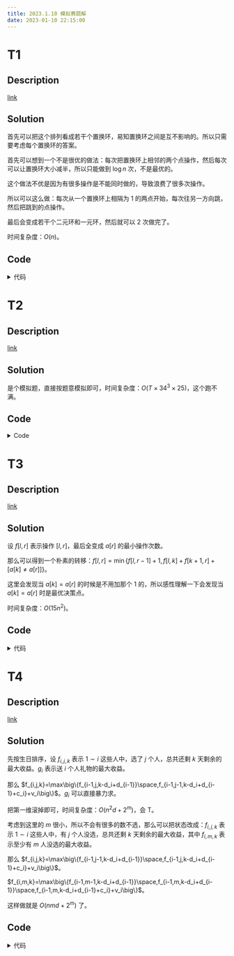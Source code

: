 ```yaml
---
title: 2023.1.10 模拟赛题解
date: 2023-01-10 22:15:00
---
```


# T1

## Description

[link](https://ac.nowcoder.com/acm/contest/14055/K)

## Solution

首先可以把这个排列看成若干个置换环，易知置换环之间是互不影响的。所以只需要考虑每个置换环的答案。

首先可以想到一个不是很优的做法：每次把置换环上相邻的两个点操作，然后每次可以让置换环大小减半，所以只能做到 $\log n$ 次，不是最优的。

这个做法不优是因为有很多操作是不能同时做的，导致浪费了很多次操作。

所以可以这么做：每次从一个置换环上相隔为 $1$ 的两点开始，每次往另一方向跳，然后把跳到的点操作。

最后会变成若干个二元环和一元环，然后就可以 $2$ 次做完了。

时间复杂度：$O(n)$。

## Code

<details>
<summary>代码</summary>

```cpp
#include <bits/stdc++.h>

using namespace std;

const int kMaxN = 1e5 + 5;

int n;
int a[kMaxN], b[kMaxN], tmp[kMaxN];
bool vis[kMaxN];
vector<pair<int, int>> v[3];

bool check0() {
  for (int i = 1; i <= n; ++i)
    if (a[i] != i)
      return 0;
  cout << "0\n";
  return 1;
}

bool check1() {
  int cnt = 0;
  for (int i = 1; i <= n; ++i) {
    if (a[i] == i) continue;
    if (a[a[i]] != i) return 0;
    ++cnt;
  }
  cnt /= 2;
  cout << "1\n" << cnt << ' ';
  for (int i = 1; i <= n; ++i) {
    if (a[i] == i) continue;
    if (i < a[i]) cout << i << ' ' << a[i] << ' ';
  }
  return 1;
}

int main() {
  cin >> n;
  for (int i = 1; i <= n; ++i) {
    cin >> a[i];
    b[a[i]] = i;
  }
  if (check0()) return 0;
  if (check1()) return 0;
  cout << "2\n";
  for (int c = 1; c <= 2; ++c) {
    fill(vis + 1, vis + 1 + n, 0);
    for (int i = 1; i <= n; ++i)
      tmp[i] = a[i];
    for (int i = 1; i <= n; ++i) {
      if (a[i] == i || vis[i]) continue;
      bool fl = 0;
      for (int j = i; j != i || !fl; j = a[j]) {
        vis[j] = 1;
        fl = 1;
      }
      if (a[a[i]] == i) {
        v[c].emplace_back(i, a[i]);
        swap(tmp[i], tmp[a[i]]);
      } else {
        int x = a[i], y = b[i];
        for (; x != y; x = a[x], y = b[y]) {
          v[c].emplace_back(x, y);
          swap(tmp[x], tmp[y]);
          if (x == y || y == a[x]) break;
        }
      }
    }
    for (int i = 1; i <= n; ++i)  
      a[i] = tmp[i];
    cout << v[c].size() << ' ';
    for (auto [x, y] : v[c]) {
      cout << x << ' ' << y << ' ';
    }
    cout << '\n';
  }
  return 0;
}
```

</details>

# T2

## Description

[link](https://ac.nowcoder.com/acm/contest/14055/I)

## Solution

是个模拟题，直接按题意模拟即可，时间复杂度：$O(T\times 34^3\times 25)$，这个跑不满。

## Code

<details>
<summary>Code</summary>

```cpp
#include <bits/stdc++.h>

using namespace std;

const int kC[] = {8, 8, 8, 6};
const char kR[] = "wbsz";

struct Node {
  int cnt[4], a[4][9];
  
  void clear() { memset(cnt, 0, sizeof(cnt)), memset(a, 0, sizeof(a)); }
};

int id[300];

bool check1(Node a) {
  for (int i = 0; i <= 3; ++i)
    if (a.cnt[i] % 3)
      return 0;
  for (int i = 0; i <= 6; ++i)
    if (a.a[3][i] % 3)
      return 0;
  for (int i = 0; i <= 2; ++i) {
    for (int j = 0; j <= 8; ++j) {
      if (a.a[i][j] < 0) return 0;
      a.a[i][j] %= 3;
      if (j + 2 > kC[i] && a.a[i][j]) return 0;
      if (j + 2 <= kC[i]) a.a[i][j + 1] -= a.a[i][j], a.a[i][j + 2] -= a.a[i][j];
    }
  }
  return 1;
}

bool check(Node a) {
  for (int i = 0; i <= 3; ++i)
    for (int j = 0; j <= kC[i]; ++j) {
      if (a.a[i][j] < 2) continue;
      a.a[i][j] -= 2, a.cnt[i] -= 2;
      if (check1(a)) return 1;
      a.a[i][j] += 2, a.cnt[i] += 2;      
    }
  return 0;
}

Node trans(string s) {
  Node ret;
  ret.clear();
  for (int i = 0; i < s.size(); i += 2) {
    ++ret.cnt[id[s[i + 1]]], ++ret.a[id[s[i + 1]]][s[i] - '1'];
  }
  return ret;
}

void solve(string s) {
  Node ss = trans(s);
  if (check(ss)) {
    cout << "Tsumo!\n";
    return;
  }
  int tot = 0;
  string res[30];
  for (int i = 0; i <= 3; ++i)
    for (int j = 0; j <= kC[i]; ++j)
      if (ss.a[i][j] >= 1) {
        ss.a[i][j] -= 1, ss.cnt[i] -= 1;
        string ans = "";
        for (int ii = 0; ii <= 3; ++ii)
          for (int jj = 0; jj <= kC[ii]; ++jj)
            if (ii != i || jj != j) {
              ++ss.a[ii][jj], ++ss.cnt[ii];
              if (check(ss)) {
                ans += char(jj + '1');
                ans += kR[ii];
              }
              --ss.a[ii][jj], --ss.cnt[ii];
            }
        if (ans.size() > 0) {
          res[++tot] = char(j + '1');
          res[tot] += kR[i];
          res[tot] += " ";
          res[tot] += ans;
        } 
        ss.a[i][j] += 1, ss.cnt[i] += 1;
      }
  cout << tot << '\n';
  for (int i = 1; i <= tot; ++i)
    cout << res[i] << '\n';
}

int main() {
  ios::sync_with_stdio(0), cin.tie(0), cout.tie(0);
  id['w'] = 0, id['b'] = 1, id['s'] = 2, id['z'] = 3;
  int T;
  cin >> T;
  while (T--) {
    string s;
    cin >> s;
    solve(s);
  }
  return 0;
}
```
</details>

# T3

## Description

[link](https://ac.nowcoder.com/acm/contest/14055/C)

## Solution

设 $f[l,r]$ 表示操作 $[l,r]$，最后全变成 $a[r]$ 的最小操作次数。

那么可以得到一个朴素的转移：$f[l,r]=\min\big\{f[l,r-1]+1,f[l,k]+f[k+1,r]+[a[k]\neq a[r]]\big\}$。

这里会发现当 $a[k]=a[r]$ 的时候是不用加那个 $1$ 的，所以感性理解一下会发现当 $a[k]=a[r]$ 时是最优决策点。

时间复杂度：$O(15n^2)$。

## Code

<details>
<summary>代码</summary>

```cpp
#include <bits/stdc++.h>

using namespace std;

const int kMaxN = 5005;

int T, n;
int a[kMaxN], lst[kMaxN], idx[kMaxN], f[kMaxN][kMaxN];

int main() {
  cin >> T;
  while (T--) {
    cin >> n;
    fill(lst + 1, lst + 1 + n, 0);
    fill(idx + 1, idx + 1 + n, 0);
    for (int i = 1; i <= n; ++i) {
      cin >> a[i];
      lst[i] = idx[a[i]];
      idx[a[i]] = i;
    }
    for (int i = 1; i <= n; ++i)
      for (int j = i; j <= n; ++j)
        f[i][j] = 1e9;
    for (int i = 1; i <= n; ++i)
      f[i][i] = 0;
    for (int len = 2; len <= n; ++len) {
      for (int i = 1; i + len - 1 <= n; ++i) {
        int j = i + len - 1;
        f[i][j] = f[i][j - 1] + 1;
        for (int k = lst[j]; k >= i; k = lst[k]) {
          f[i][j] = min(f[i][j], f[i][k] + f[k + 1][j]);
        }
      }
    }
    cout << f[1][n] << '\n';
  }
  return 0;
}
```
</details>

# T4

## Description

[link](https://ac.nowcoder.com/acm/contest/14055/G)

## Solution

先按生日排序，设 $f_{i,j,k}$ 表示 $1\sim i$ 这些人中，选了 $j$ 个人，总共还剩 $k$ 天剩余的最大收益。$g_{i}$ 表示送 $i$ 个人礼物的最大收益。

那么 $f_{i,j,k}=\max\big\{f_{i-1,j,k-d_i+d_{i-1}}\space,f_{i-1,j-1,k-d_i+d_{i-1}+c_i}+v_i\big\}$。$g_i$ 可以直接暴力求。

把第一维滚掉即可，时间复杂度：$O(n^2d+2^m)$，会 T。

考虑到这里的 $m$ 很小，所以不会有很多的数不选，那么可以把状态改成：$f_{i,j,k}$ 表示 $1\sim i$ 这些人中，有 $j$ 个人没选，总共还剩 $k$ 天剩余的最大收益，其中 $f_{i,m,k}$ 表示至少有 $m$ 人没选的最大收益。

那么  $f_{i,j,k}=\max\big\{f_{i-1,j-1,k-d_i+d_{i-1}}\space,f_{i-1,j,k-d_i+d_{i-1}+c_i}+v_i\big\}$。

$f_{i,m,k}=\max\big\{f_{i-1,m-1,k-d_i+d_{i-1}}\space,f_{i-1,m,k-d_i+d_{i-1}}\space,f_{i-1,m,k-d_i+d_{i-1}+c_i}+v_i\big\}$。

这样做就是 $O(nmd+2^m)$ 了。

## Code

<details>
<summary>代码</summary>

```cpp
#include <bits/stdc++.h>

#define int long long

using namespace std;

const int kMaxN = 1005, day[] = {0, 31, 59, 90, 120, 151, 181, 212, 243, 273, 304, 334, 365};

struct Node {
  int d, c, v;
} a[kMaxN];

int n, m, w, tot;
int b[kMaxN], c[kMaxN], f[2][kMaxN][kMaxN], ff[kMaxN], g[20]; // f[i][j] : 没选 i 个人，有 j 天剩余 

bool cmp(Node a, Node b) {
  return a.d < b.d;
}

void solve() {
  memset(g, 0xcf, sizeof(g));
  memset(f, 0xcf, sizeof(f));
  memset(ff, 0xcf, sizeof(ff));
  cin >> n >> m >> w;
  for (int i = 1; i <= n; ++i) {
    char ch;
    int year, mon, diao;
    cin >> year >> ch >> mon >> ch >> diao >> a[i].c >> a[i].v;
    a[i].d = day[mon - 1] + diao;
    if (mon == 2 && diao == 29) a[i].d = 3232;
  }
  for (int i = 1; i <= m; ++i)
    cin >> b[i] >> c[i];
  sort(a + 1, a + 1 + n, cmp);
  int cur = 0;
  f[1][0][0] = 0;
  for (int i = 1; i <= n; ++i, cur ^= 1) {
    if (a[i].d == 3232) break;
    tot = i;
    for (int j = 0; j < m; ++j) {
      for (int k = 0; k <= 365; ++k) {
        f[cur][j][k] = -1e9;
        if (j >= 1 && k >= a[i].d - a[i - 1].d) f[cur][j][k] = f[cur ^ 1][j - 1][k - (a[i].d - a[i - 1].d)];
        if (k + a[i - 1].d - a[i].d + a[i].c <= 365 && k + a[i - 1].d - a[i].d + a[i].c >= 0)
          f[cur][j][k] = max(f[cur][j][k], f[cur ^ 1][j][k + a[i - 1].d - a[i].d + a[i].c] + a[i].v);
          // x + (a[i].d - a[i - 1].d) - a[i].c = k
      }
    }
    for (int k = 0; k <= 365; ++k) {
      f[cur][m][k] = -1e9;
      if (m >= 1 && k >= a[i].d - a[i - 1].d)
        f[cur][m][k] = max(f[cur ^ 1][m - 1][k - (a[i].d - a[i - 1].d)], f[cur ^ 1][m][k - (a[i].d - a[i - 1].d)]);
      if (k + a[i - 1].d - a[i].d + a[i].c <= 365 && k + a[i - 1].d - a[i].d + a[i].c >= 0)
        f[cur][m][k] = max(f[cur][m][k], f[cur ^ 1][m][k + a[i - 1].d - a[i].d + a[i].c] + a[i].v);
    }
  }
  for (int i = 0; i <= m; ++i) {
    for (int j = 0; j <= 365; ++j)
      ff[i] = max(ff[i], f[cur ^ 1][i][j]);
  }
  for (int i = 0; i < (1 << m); ++i) {
    int sumb = 0, sumc = 0, cnt = 0;
    for (int j = 1; j <= m; ++j) {
      if (i >> (j - 1) & 1) {
        sumb += b[j], sumc += c[j], ++cnt;
      }
    }
    if (sumb <= w) g[cnt] = max(g[cnt], sumc);
  }
  ff[0] = 0;
  int ans = 0;
  for (int i = 0; i <= m; ++i)
    for (int j = 0; j <= m; ++j)
      if (tot - i + j <= tot)
        ans = max(ans, ff[i] + g[j]);
  cout << ans << '\n';
}

signed main() {
  ios::sync_with_stdio(0), cin.tie(0), cout.tie(0);
  int T;
  cin >> T;
  while (T--) solve();
  return 0;
}
```

</details>